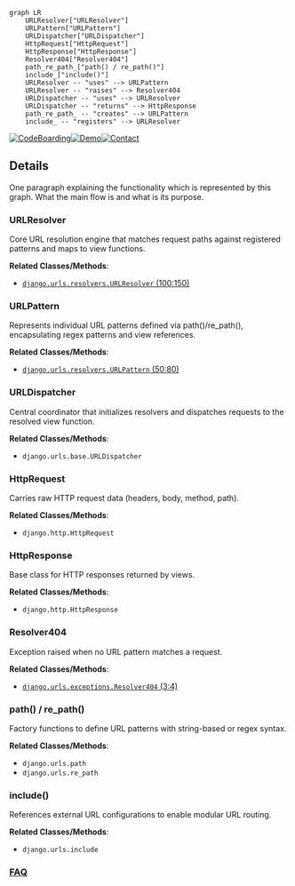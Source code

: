 ```mermaid
graph LR
    URLResolver["URLResolver"]
    URLPattern["URLPattern"]
    URLDispatcher["URLDispatcher"]
    HttpRequest["HttpRequest"]
    HttpResponse["HttpResponse"]
    Resolver404["Resolver404"]
    path_re_path_["path() / re_path()"]
    include_["include()"]
    URLResolver -- "uses" --> URLPattern
    URLResolver -- "raises" --> Resolver404
    URLDispatcher -- "uses" --> URLResolver
    URLDispatcher -- "returns" --> HttpResponse
    path_re_path_ -- "creates" --> URLPattern
    include_ -- "registers" --> URLResolver
```

[![CodeBoarding](https://img.shields.io/badge/Generated%20by-CodeBoarding-9cf?style=flat-square)](https://github.com/CodeBoarding/GeneratedOnBoardings)[![Demo](https://img.shields.io/badge/Try%20our-Demo-blue?style=flat-square)](https://www.codeboarding.org/demo)[![Contact](https://img.shields.io/badge/Contact%20us%20-%20contact@codeboarding.org-lightgrey?style=flat-square)](mailto:contact@codeboarding.org)

## Details

One paragraph explaining the functionality which is represented by this graph. What the main flow is and what is its purpose.

### URLResolver
Core URL resolution engine that matches request paths against registered patterns and maps to view functions.


**Related Classes/Methods**:

- <a href="https://github.com/django/django/blob/main/django/urls/resolvers.py#L100-L150" target="_blank" rel="noopener noreferrer">`django.urls.resolvers.URLResolver` (100:150)</a>


### URLPattern
Represents individual URL patterns defined via path()/re_path(), encapsulating regex patterns and view references.


**Related Classes/Methods**:

- <a href="https://github.com/django/django/blob/main/django/urls/resolvers.py#L50-L80" target="_blank" rel="noopener noreferrer">`django.urls.resolvers.URLPattern` (50:80)</a>


### URLDispatcher
Central coordinator that initializes resolvers and dispatches requests to the resolved view function.


**Related Classes/Methods**:

- `django.urls.base.URLDispatcher`


### HttpRequest
Carries raw HTTP request data (headers, body, method, path).


**Related Classes/Methods**:

- `django.http.HttpRequest`


### HttpResponse
Base class for HTTP responses returned by views.


**Related Classes/Methods**:

- `django.http.HttpResponse`


### Resolver404
Exception raised when no URL pattern matches a request.


**Related Classes/Methods**:

- <a href="https://github.com/django/django/blob/main/django/urls/exceptions.py#L3-L4" target="_blank" rel="noopener noreferrer">`django.urls.exceptions.Resolver404` (3:4)</a>


### path() / re_path()
Factory functions to define URL patterns with string-based or regex syntax.


**Related Classes/Methods**:

- `django.urls.path`
- `django.urls.re_path`


### include()
References external URL configurations to enable modular URL routing.


**Related Classes/Methods**:

- `django.urls.include`




### [FAQ](https://github.com/CodeBoarding/GeneratedOnBoardings/tree/main?tab=readme-ov-file#faq)